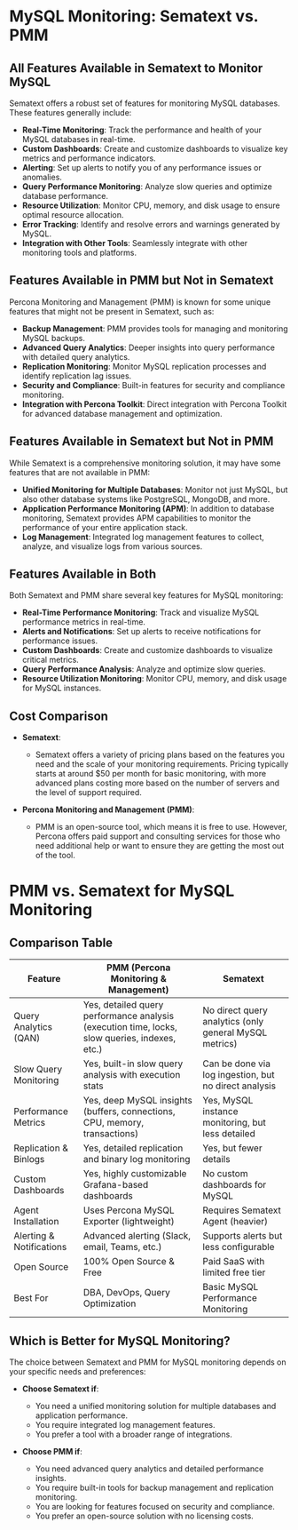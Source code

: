 # MySQL Monitoring: Sematext vs. PMM

## All Features Available in Sematext to Monitor MySQL

Sematext offers a robust set of features for monitoring MySQL databases. These features generally include:

- **Real-Time Monitoring**: Track the performance and health of your MySQL databases in real-time.
- **Custom Dashboards**: Create and customize dashboards to visualize key metrics and performance indicators.
- **Alerting**: Set up alerts to notify you of any performance issues or anomalies.
- **Query Performance Monitoring**: Analyze slow queries and optimize database performance.
- **Resource Utilization**: Monitor CPU, memory, and disk usage to ensure optimal resource allocation.
- **Error Tracking**: Identify and resolve errors and warnings generated by MySQL.
- **Integration with Other Tools**: Seamlessly integrate with other monitoring tools and platforms.

## Features Available in PMM but Not in Sematext

Percona Monitoring and Management (PMM) is known for some unique features that might not be present in Sematext, such as:

- **Backup Management**: PMM provides tools for managing and monitoring MySQL backups.
- **Advanced Query Analytics**: Deeper insights into query performance with detailed query analytics.
- **Replication Monitoring**: Monitor MySQL replication processes and identify replication lag issues.
- **Security and Compliance**: Built-in features for security and compliance monitoring.
- **Integration with Percona Toolkit**: Direct integration with Percona Toolkit for advanced database management and optimization.

## Features Available in Sematext but Not in PMM

While Sematext is a comprehensive monitoring solution, it may have some features that are not available in PMM:

- **Unified Monitoring for Multiple Databases**: Monitor not just MySQL, but also other database systems like PostgreSQL, MongoDB, and more.
- **Application Performance Monitoring (APM)**: In addition to database monitoring, Sematext provides APM capabilities to monitor the performance of your entire application stack.
- **Log Management**: Integrated log management features to collect, analyze, and visualize logs from various sources.

## Features Available in Both

Both Sematext and PMM share several key features for MySQL monitoring:

- **Real-Time Performance Monitoring**: Track and visualize MySQL performance metrics in real-time.
- **Alerts and Notifications**: Set up alerts to receive notifications for performance issues.
- **Custom Dashboards**: Create and customize dashboards to visualize critical metrics.
- **Query Performance Analysis**: Analyze and optimize slow queries.
- **Resource Utilization Monitoring**: Monitor CPU, memory, and disk usage for MySQL instances.

## Cost Comparison

- **Sematext**:

  - Sematext offers a variety of pricing plans based on the features you need and the scale of your monitoring requirements. Pricing typically starts at around $50 per month for basic monitoring, with more advanced plans costing more based on the number of servers and the level of support required.

- **Percona Monitoring and Management (PMM)**:
  - PMM is an open-source tool, which means it is free to use. However, Percona offers paid support and consulting services for those who need additional help or want to ensure they are getting the most out of the tool.

# PMM vs. Sematext for MySQL Monitoring

## Comparison Table

| Feature                  | PMM (Percona Monitoring & Management)                                                         | Sematext                                               |
| ------------------------ | --------------------------------------------------------------------------------------------- | ------------------------------------------------------ |
| Query Analytics (QAN)    | Yes, detailed query performance analysis (execution time, locks, slow queries, indexes, etc.) | No direct query analytics (only general MySQL metrics) |
| Slow Query Monitoring    | Yes, built-in slow query analysis with execution stats                                        | Can be done via log ingestion, but no direct analysis  |
| Performance Metrics      | Yes, deep MySQL insights (buffers, connections, CPU, memory, transactions)                    | Yes, MySQL instance monitoring, but less detailed      |
| Replication & Binlogs    | Yes, detailed replication and binary log monitoring                                           | Yes, but fewer details                                 |
| Custom Dashboards        | Yes, highly customizable Grafana-based dashboards                                             | No custom dashboards for MySQL                         |
| Agent Installation       | Uses Percona MySQL Exporter (lightweight)                                                     | Requires Sematext Agent (heavier)                      |
| Alerting & Notifications | Advanced alerting (Slack, email, Teams, etc.)                                                 | Supports alerts but less configurable                  |
| Open Source              | 100% Open Source & Free                                                                       | Paid SaaS with limited free tier                       |
| Best For                 | DBA, DevOps, Query Optimization                                                               | Basic MySQL Performance Monitoring                     |

## Which is Better for MySQL Monitoring?

The choice between Sematext and PMM for MySQL monitoring depends on your specific needs and preferences:

- **Choose Sematext if**:

  - You need a unified monitoring solution for multiple databases and application performance.
  - You require integrated log management features.
  - You prefer a tool with a broader range of integrations.

- **Choose PMM if**:
  - You need advanced query analytics and detailed performance insights.
  - You require built-in tools for backup management and replication monitoring.
  - You are looking for features focused on security and compliance.
  - You prefer an open-source solution with no licensing costs.
